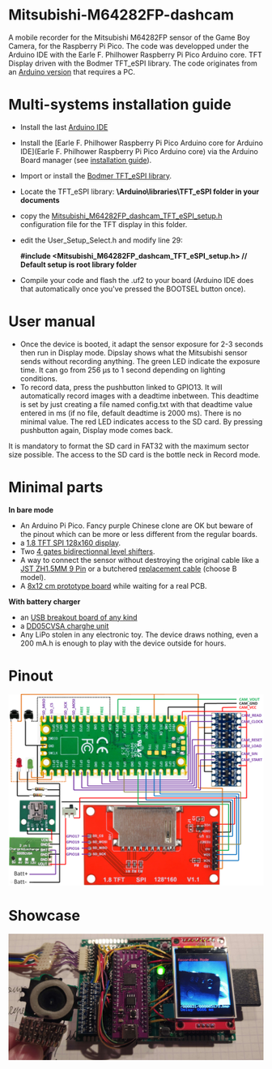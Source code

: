 # Mitsubishi-M64282FP-dashcam

A mobile recorder for the Mitsubishi M64282FP sensor of the Game Boy Camera, for the Raspberry Pi Pico. The code was developped under the Arduino IDE with the Earle F. Philhower Raspberry Pi Pico Arduino core. TFT Display driven with the Bodmer TFT_eSPI library. The code originates from an [Arduino version](https://github.com/Raphael-Boichot/Play-with-the-Game-Boy-Camera-Mitsubishi-M64282FP-sensor) that requires a PC.

# Multi-systems installation guide

- Install the last [Arduino IDE](https://www.arduino.cc/en/software)
- Install the [Earle F. Philhower Raspberry Pi Pico Arduino core for Arduino IDE](Earle F. Philhower Raspberry Pi Pico Arduino core) via the Arduino Board manager (see [installation guide](https://github.com/earlephilhower/arduino-pico#installing-via-arduino-boards-manager)).
- Import or install the [Bodmer TFT_eSPI library](https://github.com/Bodmer/TFT_eSPI).
- Locate the TFT_eSPI library: **\Arduino\libraries\TFT_eSPI folder in your documents**
    
- copy the [Mitsubishi_M64282FP_dashcam_TFT_eSPI_setup.h](https://github.com/Raphael-Boichot/Mitsubishi-M64282FP-dashcam/blob/main/Mitsubishi_M64282FP_dashcam_TFT_eSPI_setup.h) configuration file for the TFT display in this folder.
- edit the User_Setup_Select.h and modify line 29:

    **#include <Mitsubishi_M64282FP_dashcam_TFT_eSPI_setup.h>           // Default setup is root library folder**
    
- Compile your code and flash the .uf2 to your board (Arduino IDE does that automatically once you've pressed the BOOTSEL button once).

# User manual

- Once the device is booted, it adapt the sensor exposure for 2-3 seconds then run in Display mode. Dipslay shows what the Mitsubishi sensor sends without recording anything. The green LED indicate the exposure time. It can go from 256 µs to 1 second depending on lighting conditions.
- To record data, press the pushbutton linked to GPIO13. It will automatically record images with a deadtime inbetween. This deadtime is set by just creating a file named config.txt with that deadtime value entered in ms (if no file, default deadtime is 2000 ms). There is no minimal value. The red LED indicates access to the SD card. By pressing pushbutton again, Display mode comes back.

It is mandatory to format the SD card in FAT32 with the maximum sector size possible. The access to the SD card is the bottle neck in Record mode.

# Minimal parts

**In bare mode**
- An Arduino Pi Pico. Fancy purple Chinese clone are OK but beware of the pinout which can be more or less different from the regular boards.
- a [1.8 TFT SPI 128x160 display](https://fr.aliexpress.com/item/1005004536839797.html).
- Two [4 gates bidirectionnal level shifters](https://fr.aliexpress.com/item/1005004560297038.html).
- A way to connect the sensor without destroying the original cable like a [JST ZH1.5MM 9 Pin](https://fr.aliexpress.com/item/32920487056.html) or a butchered [replacement cable](https://www.digikey.com/en/products/base-product/jst-sales-america-inc/455/A09ZR09Z/588181) (choose B model).
- A [8x12 cm prototype board](https://fr.aliexpress.com/item/1005001636510673.html) while waiting for a real PCB.

**With battery charger**
- an [USB breakout board of any kind](https://fr.aliexpress.com/item/4000385426649.html)
- a [DD05CVSA charghe unit](https://fr.aliexpress.com/item/1005003537981780.html)
- Any LiPo stolen in any electronic toy. The device draws nothing, even a 200 mA.h is enough to play with the device outside for hours.

# Pinout

![pinout](https://github.com/Raphael-Boichot/Mitsubishi-M64282FP-dashcam/blob/main/Docs%20and%20research/Pinout.png)

# Showcase

![showcase](https://github.com/Raphael-Boichot/Mitsubishi-M64282FP-dashcam/blob/main/Docs%20and%20research/IMG_20230127_213905.jpg)
